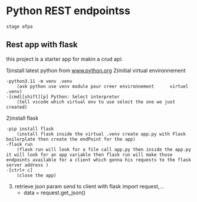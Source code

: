 # Python REST endpointss
    stage afpa
## Rest app with flask

this project is a starter app for makin a crud api:

1)install latest python from www.python.org
2)initial virtual environnement

    -python3.11 -m venv .venv
        (ask python use venv module pour creer environnement      virtuel .venv)
    -[cmd][shift][p] Python: Select interpreter 
        (tell vscode which virtual env to use select the one we just  created)

2)install flask

    -pip install flask
        (install flask inside the virtual .venv create app.py with Flask boilerplate then create the endPoint for the app)
    -flask run 
        (flask run will look for a file call app.py then inside the app.py it will look for an app variable then flask run will make those endpoints available for a client which gonna his requests to the flask server address )
    -[ctrl+ c]
        (close the app)
3) retrieve json param send to client with  flask import request,...
    - data = request.get_json()